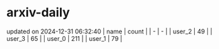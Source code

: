 # arxiv-daily
updated on 2024-12-31 06:32:40
| name | count |
| - | - |
| user_2 | 49 |
| user_3 | 65 |
| user_0 | 211 |
| user_1 | 79 |
